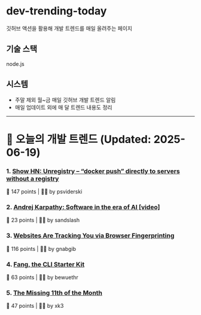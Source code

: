 # dev-trending-today
깃허브 액션을 활용해 개발 트렌드를 매일 올려주는 페이지

## 기술 스택
node.js
## 시스템
- 주말 제외 월~금 매일 깃허브 개발 트렌드 알림
- 매일 업데이트 외에 매 달 트렌드 내용도 정리
---

# 📰 오늘의 개발 트렌드 (Updated: 2025-06-19)

### 1. [Show HN: Unregistry – “docker push” directly to servers without a registry](https://github.com/psviderski/unregistry)
💬 147 points | 🧑‍💻 by psviderski

### 2. [Andrej Karpathy: Software in the era of AI [video]](https://www.youtube.com/watch?v=LCEmiRjPEtQ)
💬 23 points | 🧑‍💻 by sandslash

### 3. [Websites Are Tracking You via Browser Fingerprinting](https://engineering.tamu.edu/news/2025/06/websites-are-tracking-you-via-browser-fingerprinting.html)
💬 116 points | 🧑‍💻 by gnabgib

### 4. [Fang, the CLI Starter Kit](https://github.com/charmbracelet/fang)
💬 63 points | 🧑‍💻 by bewuethr

### 5. [The Missing 11th of the Month](https://drhagen.com/blog/the-missing-11th-of-the-month/)
💬 47 points | 🧑‍💻 by xk3

